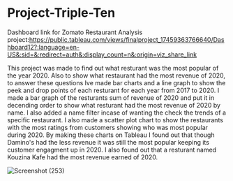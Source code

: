 # Project-Triple-Ten
Dashboard link for Zomato Restaurant Analysis project:https://public.tableau.com/views/finalproject_17459363766640/Dashboard12?:language=en-US&:sid=&:redirect=auth&:display_count=n&:origin=viz_share_link

This project was made to find out what resturant was the most popular of the year 2020. Also to show what restaurant had the most revenue of 2020, to answer these questions Ive made bar charts and a line graph to show the peek and drop points of each resturant for each year from 2017 to 2020. I made a bar graph of the resturants sum of revenue of 2020 and put it in decending order to show what resturant had the most revenue of 2020 by name. I also added a name filter incase of wanting the check the trends of a specific restaurant. I also made a scatter plot chart to show the restaurants with the most ratings from customers showing who was most popular during 2020. By making these charts on Tableau I found out that though Damino's had the less revenue it was still the most popular keeping its customer engagment up in 2020. I also found out that a resturant named Kouzina Kafe had the most revenue earned of 2020.


![Screenshot (253)](https://github.com/user-attachments/assets/086665b7-e13e-48a9-8ad6-6586146e6150)

